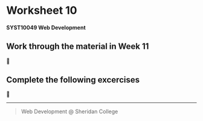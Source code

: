# Worksheet 10
#### SYST10049 Web Development

## Work through the material in Week 11

:construction:

## Complete the following excercises

:construction:







---

> Web Development @ Sheridan College

